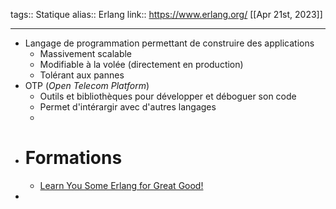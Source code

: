 tags:: Statique
alias:: Erlang
link:: https://www.erlang.org/
[[Apr 21st, 2023]]
***

- Langage de programmation permettant de construire des applications
	- Massivement scalable
	- Modifiable à la volée (directement en production)
	- Tolérant aux pannes
- OTP (*Open Telecom Platform*)
	- Outils et bibliothèques pour développer et déboguer son code
	- Permet d'intérargir avec d'autres langages
	-
- # Formations
	- [Learn You Some Erlang for Great Good!](https://learnyousomeerlang.com/)
-